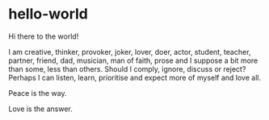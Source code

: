 # hello-world
Hi there to the world!

I am creative, thinker, provoker, joker, lover, doer, actor, student, teacher, partner, friend, dad, musician, man of faith, prose and I suppose a bit more than some, less than others.
Should I comply, ignore, discuss or reject?
Perhaps I can listen, learn, prioritise and expect more of myself and love all.

Peace is the way.

Love is the answer.
